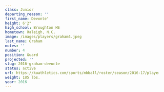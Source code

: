 ```yaml
---
class: Junior
departing_reason: ''
first_name: Devonte'
height: 6'2"
high_school: Broughton HS
hometown: Raleigh, N.C.
image: /images/players/graham4.jpeg
last_name: Graham
notes: ''
number: 4
position: Guard
projected: ''
slug: 2016-graham-devonte
status: active
url: https://kuathletics.com/sports/mbball/roster/season/2016-17/player/devonte-graham/
weight: 185 lbs.
year: 2016
---
```

